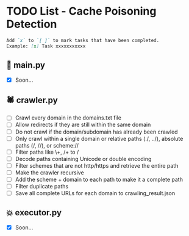# TODO List - Cache Poisoning Detection

```markdown
Add `x` to `[ ]` to mark tasks that have been completed.
Example: [x] Task xxxxxxxxxxx
```
## 🚀 main.py

- [x] Soon...

## 🕷️ crawler.py

- [ ] Crawl every domain in the domains.txt file
- [ ] Allow redirects if they are still within the same domain
- [ ] Do not crawl if the domain/subdomain has already been crawled
- [ ] Only crawl within a single domain or relative paths (./, ../), absolute paths (/, //), or scheme://
- [ ] Filter paths like \\+, /+ to /
- [ ] Decode paths containing Unicode or double encoding
- [ ] Filter schemes that are not http/https and retrieve the entire path
- [ ] Make the crawler recursive
- [ ] Add the scheme + domain to each path to make it a complete path
- [ ] Filter duplicate paths
- [ ] Save all complete URLs for each domain to crawling_result.json

## 💥 executor.py

- [x] Soon...
